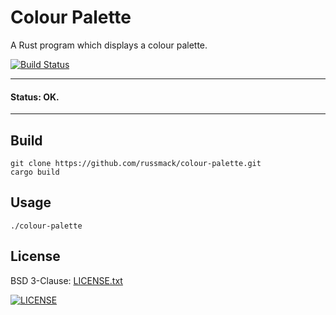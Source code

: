 # Colour Palette

A Rust program which displays a colour palette.

[![Build Status](https://travis-ci.org/russmack/colour-palette.svg?branch=master)](https://travis-ci.org/russmack/colour-palette)

---
#### Status: OK.
----

## Build
```
git clone https://github.com/russmack/colour-palette.git
cargo build
```

## Usage
```
./colour-palette
```

## License
BSD 3-Clause: [LICENSE.txt](LICENSE.txt)

[<img alt="LICENSE" src="http://img.shields.io/pypi/l/Django.svg?style=flat-square"/>](LICENSE.txt)
